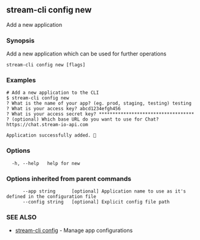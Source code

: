 ## stream-cli config new

Add a new application

### Synopsis

Add a new application which can be used for further operations

```
stream-cli config new [flags]
```

### Examples

```
# Add a new application to the CLI
$ stream-cli config new
? What is the name of your app? (eg. prod, staging, testing) testing
? What is your access key? abcd1234efgh456
? What is your access secret key? ***********************************
? (optional) Which base URL do you want to use for Chat? https://chat.stream-io-api.com

Application successfully added. 🚀

```

### Options

```
  -h, --help   help for new
```

### Options inherited from parent commands

```
      --app string      [optional] Application name to use as it's defined in the configuration file
      --config string   [optional] Explicit config file path
```

### SEE ALSO

* [stream-cli config](stream-cli_config.md)	 - Manage app configurations

